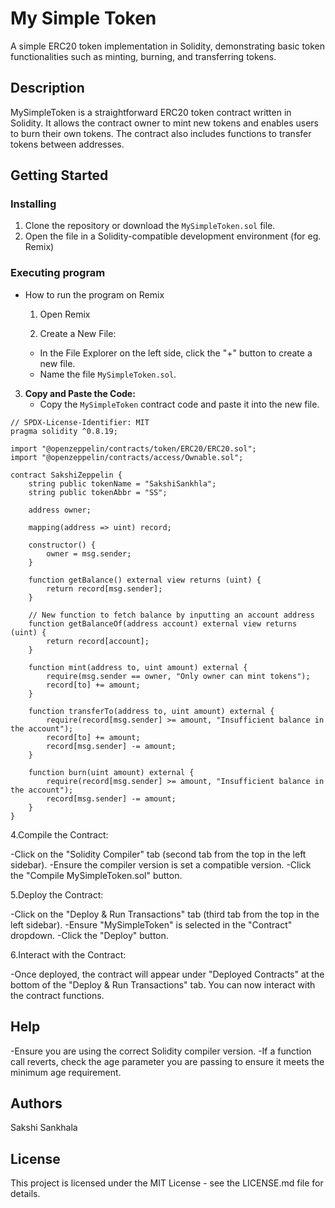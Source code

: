 # My Simple Token

A simple ERC20 token implementation in Solidity, demonstrating basic token functionalities such as minting, burning, and transferring tokens.

## Description

MySimpleToken is a straightforward ERC20 token contract written in Solidity. It allows the contract owner to mint new tokens and enables users to burn their own tokens. The contract also includes functions to transfer tokens between addresses.

## Getting Started

### Installing

1. Clone the repository or download the `MySimpleToken.sol` file.
2. Open the file in a Solidity-compatible development environment (for eg. Remix)

### Executing program

* How to run the program on Remix
  1. Open Remix

  2. Create a New File:
   - In the File Explorer on the left side, click the "+" button to create a new file.
   - Name the file `MySimpleToken.sol`.

3. **Copy and Paste the Code:**
   - Copy the `MySimpleToken` contract code and paste it into the new file.

```
// SPDX-License-Identifier: MIT
pragma solidity ^0.8.19;

import "@openzeppelin/contracts/token/ERC20/ERC20.sol";
import "@openzeppelin/contracts/access/Ownable.sol";

contract SakshiZeppelin {
    string public tokenName = "SakshiSankhla";
    string public tokenAbbr = "SS";

    address owner;

    mapping(address => uint) record;

    constructor() {
        owner = msg.sender;
    }

    function getBalance() external view returns (uint) {
        return record[msg.sender];
    }

    // New function to fetch balance by inputting an account address
    function getBalanceOf(address account) external view returns (uint) {
        return record[account];
    }

    function mint(address to, uint amount) external {
        require(msg.sender == owner, "Only owner can mint tokens");
        record[to] += amount;
    }

    function transferTo(address to, uint amount) external {
        require(record[msg.sender] >= amount, "Insufficient balance in the account");
        record[to] += amount;
        record[msg.sender] -= amount;
    }

    function burn(uint amount) external {
        require(record[msg.sender] >= amount, "Insufficient balance in the account");
        record[msg.sender] -= amount;
    }
}
```
4.Compile the Contract:

-Click on the "Solidity Compiler" tab (second tab from the top in the left sidebar).
-Ensure the compiler version is set a compatible version.
-Click the "Compile MySimpleToken.sol" button.

5.Deploy the Contract:

-Click on the "Deploy & Run Transactions" tab (third tab from the top in the left sidebar).
-Ensure "MySimpleToken" is selected in the "Contract" dropdown.
-Click the "Deploy" button.

6.Interact with the Contract:

-Once deployed, the contract will appear under "Deployed Contracts" at the bottom of the "Deploy & Run Transactions" tab.
You can now interact with the contract functions.

## Help

-Ensure you are using the correct Solidity compiler version.
-If a function call reverts, check the age parameter you are passing to ensure it meets the minimum age requirement.

## Authors

Sakshi Sankhala

## License

This project is licensed under the MIT License - see the LICENSE.md file for details.
